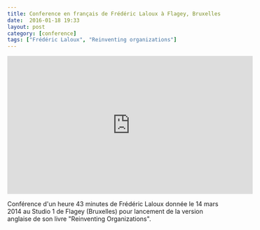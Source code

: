 ```yaml
---
title: Conference en français de Frédéric Laloux à Flagey, Bruxelles
date:  2016-01-18 19:33
layout: post
category: [conference]
tags: ["Frédéric Laloux", "Reinventing organizations"]
---
```


<iframe width="560" height="315" src="https://www.youtube.com/embed/NZKqPoQiaDE" frameborder="0" allowfullscreen></iframe>

<p>Conférence d'un heure 43 minutes de Frédéric Laloux donnée le 14 mars 2014 au Studio 1 de Flagey (Bruxelles) pour lancement de la version anglaise de son livre "Reinventing Organizations".</p>
